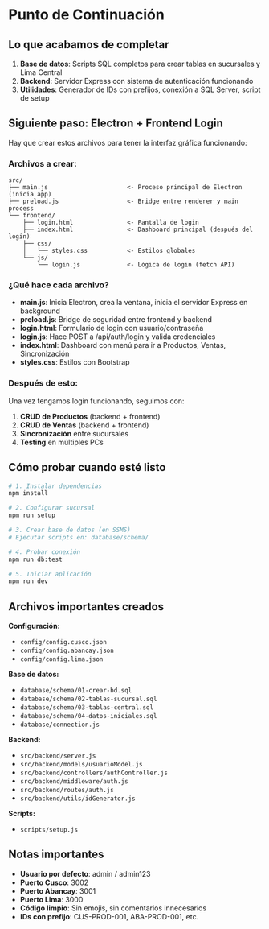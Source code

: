 # Punto de Continuación

## Lo que acabamos de completar

1. **Base de datos**: Scripts SQL completos para crear tablas en sucursales y Lima Central
2. **Backend**: Servidor Express con sistema de autenticación funcionando
3. **Utilidades**: Generador de IDs con prefijos, conexión a SQL Server, script de setup

## Siguiente paso: Electron + Frontend Login

Hay que crear estos archivos para tener la interfaz gráfica funcionando:

### Archivos a crear:

```
src/
├── main.js                      <- Proceso principal de Electron (inicia app)
├── preload.js                   <- Bridge entre renderer y main process
└── frontend/
    ├── login.html               <- Pantalla de login
    ├── index.html               <- Dashboard principal (después del login)
    ├── css/
    │   └── styles.css           <- Estilos globales
    └── js/
        └── login.js             <- Lógica de login (fetch API)
```

### ¿Qué hace cada archivo?

- **main.js**: Inicia Electron, crea la ventana, inicia el servidor Express en background
- **preload.js**: Bridge de seguridad entre frontend y backend
- **login.html**: Formulario de login con usuario/contraseña
- **login.js**: Hace POST a /api/auth/login y valida credenciales
- **index.html**: Dashboard con menú para ir a Productos, Ventas, Sincronización
- **styles.css**: Estilos con Bootstrap

### Después de esto:

Una vez tengamos login funcionando, seguimos con:

1. **CRUD de Productos** (backend + frontend)
2. **CRUD de Ventas** (backend + frontend)
3. **Sincronización** entre sucursales
4. **Testing** en múltiples PCs

## Cómo probar cuando esté listo

```bash
# 1. Instalar dependencias
npm install

# 2. Configurar sucursal
npm run setup

# 3. Crear base de datos (en SSMS)
# Ejecutar scripts en: database/schema/

# 4. Probar conexión
npm run db:test

# 5. Iniciar aplicación
npm run dev
```

## Archivos importantes creados

**Configuración:**
- `config/config.cusco.json`
- `config/config.abancay.json`
- `config/config.lima.json`

**Base de datos:**
- `database/schema/01-crear-bd.sql`
- `database/schema/02-tablas-sucursal.sql`
- `database/schema/03-tablas-central.sql`
- `database/schema/04-datos-iniciales.sql`
- `database/connection.js`

**Backend:**
- `src/backend/server.js`
- `src/backend/models/usuarioModel.js`
- `src/backend/controllers/authController.js`
- `src/backend/middleware/auth.js`
- `src/backend/routes/auth.js`
- `src/backend/utils/idGenerator.js`

**Scripts:**
- `scripts/setup.js`

## Notas importantes

- **Usuario por defecto**: admin / admin123
- **Puerto Cusco**: 3002
- **Puerto Abancay**: 3001
- **Puerto Lima**: 3000
- **Código limpio**: Sin emojis, sin comentarios innecesarios
- **IDs con prefijo**: CUS-PROD-001, ABA-PROD-001, etc.
